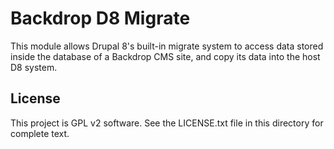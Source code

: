Backdrop D8 Migrate
======================

This module allows Drupal 8's built-in migrate system to access data stored inside the database
of a Backdrop CMS site, and copy its data into the host D8 system.

License
-------

This project is GPL v2 software. 
See the LICENSE.txt file in this directory for complete text.
